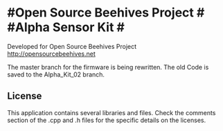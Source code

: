 #Open Source Beehives Project #
#Alpha Sensor Kit #
====================================================

Developed for Open Source Beehives Project
http://opensourcebeehives.net

The master branch for the firmware is being rewritten.
The old Code is saved to the Alpha_Kit_02 branch.


**License**
--------
This application contains several libraries and files.  Check the comments section of the .cpp and .h files for the specific details on the licenses.

